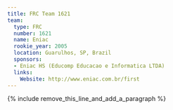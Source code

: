 ```yaml
---
title: FRC Team 1621
team:
  type: FRC
  number: 1621
  name: Eniac
  rookie_year: 2005
  location: Guarulhos, SP, Brazil
  sponsors:
  - Eniac HS (Educomp Educacao e Informatica LTDA)
  links:
    Website: http://www.eniac.com.br/first
---
```


{% include remove_this_line_and_add_a_paragraph %}